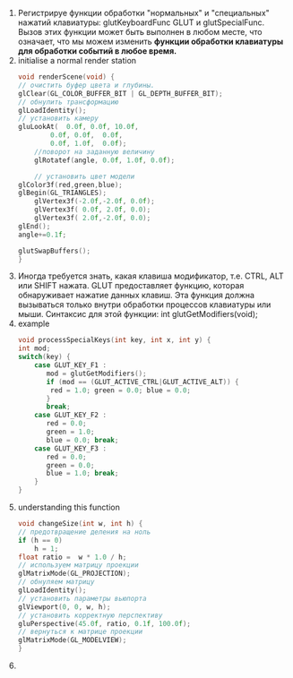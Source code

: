 

1. Регистрируе функции обработки "нормальных" и "специальных" нажатий клавиатуры: glutKeyboardFunc GLUT и glutSpecialFunc. Вызов этих функции может быть выполнен в любом месте, что означает, что мы можем изменить **функции обработки клавиатуры для обработки событий в любое время.**
2. initialise a normal render station
    ```cpp
    void renderScene(void) {
	// очистить буфер цвета и глубины.
	glClear(GL_COLOR_BUFFER_BIT | GL_DEPTH_BUFFER_BIT);
	// обнулить трансформацию
	glLoadIdentity();
	// установить камеру
	gluLookAt(	0.0f, 0.0f, 10.0f,
			0.0f, 0.0f,  0.0f,
			0.0f, 1.0f,  0.0f);
        //поворот на заданную величину
        glRotatef(angle, 0.0f, 1.0f, 0.0f);
 
        // установить цвет модели
	glColor3f(red,green,blue);
	glBegin(GL_TRIANGLES);
		glVertex3f(-2.0f,-2.0f, 0.0f);
		glVertex3f( 0.0f, 2.0f, 0.0);
		glVertex3f( 2.0f,-2.0f, 0.0);
	glEnd();
	angle+=0.1f;
 
	glutSwapBuffers();
    }
    ```
3. Иногда требуется знать, какая клавиша модификатор, т.е. CTRL, ALT или SHIFT нажата. GLUT предоставляет функцию, которая обнаруживает нажатие данных клавиш. Эта функция должна вызываться только внутри обработки процессов клавиатуры или мыши. Синтаксис для этой функции:
int glutGetModifiers(void);
4. example
    ```cpp
   void processSpecialKeys(int key, int x, int y) {
	int mod;
	switch(key) {
		case GLUT_KEY_F1 :
		   mod = glutGetModifiers();
		   if (mod == (GLUT_ACTIVE_CTRL|GLUT_ACTIVE_ALT)) {
		   	red = 1.0; green = 0.0; blue = 0.0;
		   }
		   break;
		case GLUT_KEY_F2 :
		   red = 0.0;
		   green = 1.0;
		   blue = 0.0; break;
		case GLUT_KEY_F3 :
		   red = 0.0;
		   green = 0.0;
		   blue = 1.0; break;
	    }   
    }
    ```
5. understanding this function
    ```cpp
    void changeSize(int w, int h) {
	// предотвращение деления на ноль
	if (h == 0)
		h = 1;
	float ratio =  w * 1.0 / h;
	// используем матрицу проекции
	glMatrixMode(GL_PROJECTION);
	// обнуляем матрицу
	glLoadIdentity();
	// установить параметры вьюпорта
	glViewport(0, 0, w, h);
	// установить корректную перспективу
	gluPerspective(45.0f, ratio, 0.1f, 100.0f);
	// вернуться к матрице проекции
	glMatrixMode(GL_MODELVIEW);
    }
    ```
5. 
 

